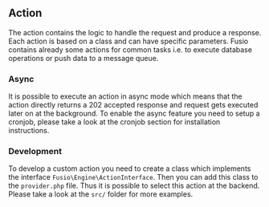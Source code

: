
## Action

The action contains the logic to handle the request and produce a response. Each
action is based on a class and can have specific parameters. Fusio contains 
already some actions for common tasks i.e. to execute database operations or 
push data to a message queue.

### Async

It is possible to execute an action in async mode which means that the action
directly returns a 202 accepted response and request gets executed later on at
the background. To enable the async feature you need to setup a cronjob,
please take a look at the cronjob section for installation instructions.

### Development

To develop a custom action you need to create a class which implements the
interface `Fusio\Engine\ActionInterface`. Then you can add this class to the
`provider.php` file. Thus it is possible to select this action at the backend.
Please take a look at the `src/` folder for more examples.
